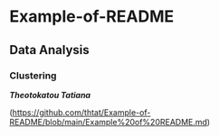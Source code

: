 # Example-of-README
## Data Analysis
### Clustering
***Theotokatou Tatiana***

(https://github.com/thtat/Example-of-README/blob/main/Example%20of%20README.md)
